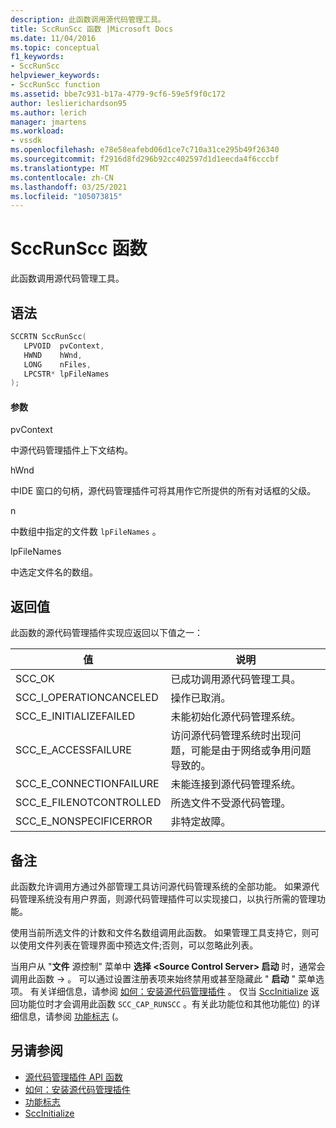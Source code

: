 ```yaml
---
description: 此函数调用源代码管理工具。
title: SccRunScc 函数 |Microsoft Docs
ms.date: 11/04/2016
ms.topic: conceptual
f1_keywords:
- SccRunScc
helpviewer_keywords:
- SccRunScc function
ms.assetid: bbe7c931-b17a-4779-9cf6-59e5f9f0c172
author: leslierichardson95
ms.author: lerich
manager: jmartens
ms.workload:
- vssdk
ms.openlocfilehash: e78e58eafebd06d1ce7c710a31ce295b49f26340
ms.sourcegitcommit: f2916d8fd296b92cc402597d1d1eecda4f6cccbf
ms.translationtype: MT
ms.contentlocale: zh-CN
ms.lasthandoff: 03/25/2021
ms.locfileid: "105073815"
---
```

# <a name="sccrunscc-function"></a>SccRunScc 函数
此函数调用源代码管理工具。

## <a name="syntax"></a>语法

```cpp
SCCRTN SccRunScc(
   LPVOID  pvContext,
   HWND    hWnd,
   LONG    nFiles,
   LPCSTR* lpFileNames
);
```

#### <a name="parameters"></a>参数
 pvContext

中源代码管理插件上下文结构。

 hWnd

中IDE 窗口的句柄，源代码管理插件可将其用作它所提供的所有对话框的父级。

 n

中数组中指定的文件数 `lpFileNames` 。

 lpFileNames

中选定文件名的数组。

## <a name="return-value"></a>返回值
 此函数的源代码管理插件实现应返回以下值之一：

|值|说明|
|-----------|-----------------|
|SCC_OK|已成功调用源代码管理工具。|
|SCC_I_OPERATIONCANCELED|操作已取消。|
|SCC_E_INITIALIZEFAILED|未能初始化源代码管理系统。|
|SCC_E_ACCESSFAILURE|访问源代码管理系统时出现问题，可能是由于网络或争用问题导致的。|
|SCC_E_CONNECTIONFAILURE|未能连接到源代码管理系统。|
|SCC_E_FILENOTCONTROLLED|所选文件不受源代码管理。|
|SCC_E_NONSPECIFICERROR|非特定故障。|

## <a name="remarks"></a>备注
 此函数允许调用方通过外部管理工具访问源代码管理系统的全部功能。 如果源代码管理系统没有用户界面，则源代码管理插件可以实现接口，以执行所需的管理功能。

 使用当前所选文件的计数和文件名数组调用此函数。 如果管理工具支持它，则可以使用文件列表在管理界面中预选文件;否则，可以忽略此列表。

 当用户从 "**文件** 源控制" 菜单中 **选择 \<Source Control Server> 启动** 时，通常会调用此函数  ->   。 可以通过设置注册表项来始终禁用或甚至隐藏此 " **启动** " 菜单选项。 有关详细信息，请参阅 [如何：安装源代码管理插件](../extensibility/internals/how-to-install-a-source-control-plug-in.md) 。 仅当 [SccInitialize](../extensibility/sccinitialize-function.md) 返回功能位时才会调用此函数 `SCC_CAP_RUNSCC` 。有关此功能位和其他功能位) 的详细信息，请参阅 [功能标志](../extensibility/capability-flags.md) (。

## <a name="see-also"></a>另请参阅
- [源代码管理插件 API 函数](../extensibility/source-control-plug-in-api-functions.md)
- [如何：安装源代码管理插件](../extensibility/internals/how-to-install-a-source-control-plug-in.md)
- [功能标志](../extensibility/capability-flags.md)
- [SccInitialize](../extensibility/sccinitialize-function.md)
